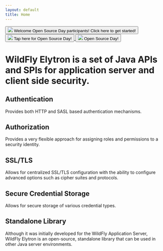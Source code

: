 ```yaml
---
layout: default
title: Home
---
```


<!--div class="large-title">
  <h1>WildFly Elytron</h1>
</div-->  

<div class="highlight-chip" >
  <a href="{{site.baseurl}}/OSD/">
    <button type="button" class="mdl-chip mdl-chip--contact highlight-chip highlight-chip_large">
      <img class="mdl-chip__contact" src="{{site.baseurl}}/assets/images/icon-wildfly.png" >
      <span class="mdl-chip__text">Welcome Open Source Day participants! Click here to get started!</span>
    </button>
    <button type="button" class="mdl-chip mdl-chip--contact highlight_chip highlight-chip_small">
      <img class="mdl-chip__contact" src="{{site.baseurl}}/assets/images/icon-wildfly.png" >
      <span class="mdl-chip__text">Tap here for Open Source Day!</span>
    </button>
    <button type="button" class="mdl-chip mdl-chip--contact highlight_chip highlight-chip_tiny">
      <img class="mdl-chip__contact" src="{{site.baseurl}}/assets/images/icon-wildfly.png" >
      <span class="mdl-chip__text">Open Source Day!</span>
    </button>
  </a>
</div>

<h1 class="title">
Wild<b>Fly</b> Elytron is a set of Java APIs and SPIs for application server and client side security.
</h1>

<div class="grid-wrapper">
  <div class="grid__item width-12-12 home-section">
    <div class="callout grey tablet-fullwidth">
      <h2>Authentication</h2>
      <p>Provides both HTTP and SASL based authentication mechanisms.</p>
    </div>
    <div class="callout blue tablet-fullwidth">
      <h2>Authorization</h2>
      <p>Provides a very flexible approach for assigning roles and permissions to a security identity.</p>
    </div>
    <div class="callout grey tablet-fullwidth">
      <h2>SSL/TLS</h2>
      <p>Allows for centralized SSL/TLS configuration with the ability to configure advanced options such as cipher suites and protocols.</p>
    </div>
    <div class="callout blue tablet-fullwidth">
       <h2>Secure Credential Storage</h2>
       <p>Allows for secure storage of various credential types.</p>
    </div>
    <div class="callout grey tablet-fullwidth">
        <h2>Standalone Library</h2>
        <p>Although it was initially developed for the WildFly Application Server, WildFly Elytron is an open-source,
           standalone library that can be used in other Java server environments.</p>
    </div>
  </div>
</div>
